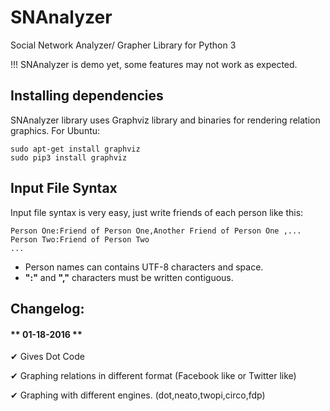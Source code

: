 # SNAnalyzer
Social Network Analyzer/ Grapher Library for Python 3

!!! SNAnalyzer is demo yet, some features may not work as expected.

## Installing dependencies

SNAnalyzer library uses Graphviz library and binaries for rendering relation graphics. For Ubuntu:
```
sudo apt-get install graphviz
sudo pip3 install graphviz
```
## Input File Syntax

Input file syntax is very easy, just write friends of each person like this:

```
Person One:Friend of Person One,Another Friend of Person One ,...
Person Two:Friend of Person Two
...
```
- Person names can contains UTF-8 characters and space.
- **":"** and **","** characters must be written contiguous.

## Changelog:
#### ** 01-18-2016 **
✔ Gives Dot Code

✔ Graphing relations in different format (Facebook like or Twitter like)

✔ Graphing with different engines. (dot,neato,twopi,circo,fdp)
